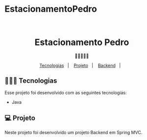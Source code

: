 ﻿# EstacionamentoPedro

﻿<h1 align="center"> Estacionamento Pedro </h1>

<p align="center">
👩🏻‍💻🚀✅ <br/>
</p>

<p align="center">
  <a href="#-Java">Tecnologias</a>&nbsp;&nbsp;&nbsp;|&nbsp;&nbsp;&nbsp;
  <a href="#-Spring MVC">Projeto</a>&nbsp;&nbsp;&nbsp;|&nbsp;&nbsp;&nbsp;
  <a href="#-layout">Backend</a>&nbsp;&nbsp;&nbsp;|&nbsp;&nbsp;&nbsp;

<br>



## 👩🏻‍💻 Tecnologias

Esse projeto foi desenvolvido com as seguintes tecnologias:

- Java


## 💻 Projeto

Neste projeto foi desenvolvido um projeto Backend em Spring MVC.
